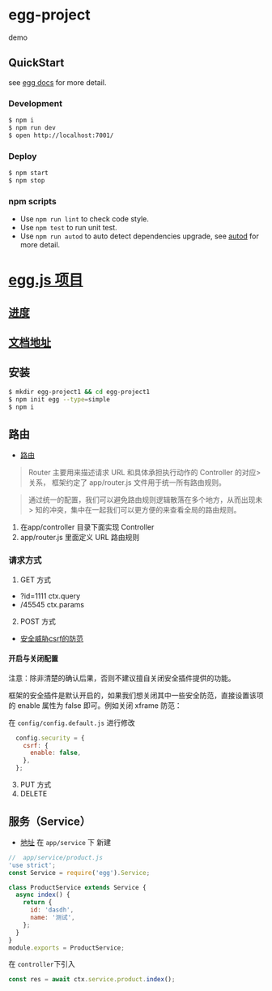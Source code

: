# egg-project

demo

## QuickStart

<!-- add docs here for user -->

see [egg docs][egg] for more detail.

### Development

```bash
$ npm i
$ npm run dev
$ open http://localhost:7001/
```

### Deploy

```bash
$ npm start
$ npm stop
```

### npm scripts

- Use `npm run lint` to check code style.
- Use `npm test` to run unit test.
- Use `npm run autod` to auto detect dependencies upgrade, see [autod](https://www.npmjs.com/package/autod) for more detail.


[egg]: https://eggjs.org

# [egg.js 项目](https://www.imooc.com/learn/1185)
## [进度](https://www.imooc.com/video/20383)
## [文档地址](https://eggjs.org/zh-cn/intro/quickstart.html)
## 安装
```bash
$ mkdir egg-project1 && cd egg-project1
$ npm init egg --type=simple
$ npm i
```
## 路由
- [路由](https://eggjs.org/zh-cn/basics/router.html)
> Router 主要用来描述请求 URL 和具体承担执行动作的 Controller 的对应> 关系， 框架约定了 app/router.js 文件用于统一所有路由规则。

> 通过统一的配置，我们可以避免路由规则逻辑散落在多个地方，从而出现未> 知的冲突，集中在一起我们可以更方便的来查看全局的路由规则。
> 
1. 在app/controller 目录下面实现 Controller
2. app/router.js 里面定义 URL 路由规则

### 请求方式
1. GET 方式
- ?id=1111   ctx.query
- /45545     ctx.params   
2. POST 方式
- [安全威胁csrf的防范](https://eggjs.org/zh-cn/core/security.html#安全威胁csrf的防范)

#### 开启与关闭配置
注意：除非清楚的确认后果，否则不建议擅自关闭安全插件提供的功能。

框架的安全插件是默认开启的，如果我们想关闭其中一些安全防范，直接设置该项的 enable 属性为 false 即可。例如关闭 xframe 防范：

在 `config/config.default.js` 进行修改
```js
  config.security = {
    csrf: {
      enable: false,
    },
  };
```
3. PUT 方式
4. DELETE

## 服务（Service）
- [地址](https://eggjs.org/zh-cn/basics/service.html)
在 `app/service` 下 新建

```js
//  app/service/product.js
'use strict';
const Service = require('egg').Service;

class ProductService extends Service {
  async index() {
    return {
      id: 'dasdh',
      name: '测试',
    };
  }
}
module.exports = ProductService;
```
在 `controller`下引入
```js
const res = await ctx.service.product.index();
```




